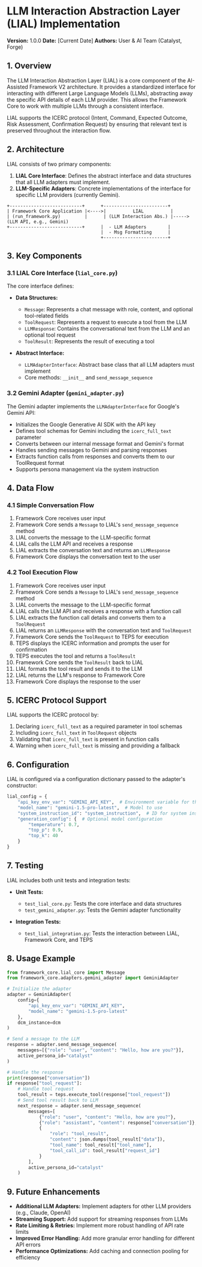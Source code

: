 # LLM Interaction Abstraction Layer (LIAL) Implementation

**Version:** 1.0.0
**Date:** [Current Date]
**Authors:** User & AI Team (Catalyst, Forge)

## 1. Overview

The LLM Interaction Abstraction Layer (LIAL) is a core component of the AI-Assisted Framework V2 architecture. It provides a standardized interface for interacting with different Large Language Models (LLMs), abstracting away the specific API details of each LLM provider. This allows the Framework Core to work with multiple LLMs through a consistent interface.

LIAL supports the ICERC protocol (Intent, Command, Expected Outcome, Risk Assessment, Confirmation Request) by ensuring that relevant text is preserved throughout the interaction flow.

## 2. Architecture

LIAL consists of two primary components:

1. **LIAL Core Interface**: Defines the abstract interface and data structures that all LLM adapters must implement.
2. **LLM-Specific Adapters**: Concrete implementations of the interface for specific LLM providers (currently Gemini).

```
+---------------------------+      +------------------------+
| Framework Core Application |<---->|          LIAL          |
| (run_framework.py)         |      | (LLM Interaction Abs.) |-----> (LLM API, e.g., Gemini)
+---------------------------+      |  - LLM Adapters        |
                                   |  - Msg Formatting      |
                                   +------------------------+
```

## 3. Key Components

### 3.1 LIAL Core Interface (`lial_core.py`)

The core interface defines:

- **Data Structures:**
  - `Message`: Represents a chat message with role, content, and optional tool-related fields
  - `ToolRequest`: Represents a request to execute a tool from the LLM
  - `LLMResponse`: Contains the conversational text from the LLM and an optional tool request
  - `ToolResult`: Represents the result of executing a tool

- **Abstract Interface:**
  - `LLMAdapterInterface`: Abstract base class that all LLM adapters must implement
  - Core methods: `__init__` and `send_message_sequence`

### 3.2 Gemini Adapter (`gemini_adapter.py`)

The Gemini adapter implements the `LLMAdapterInterface` for Google's Gemini API:

- Initializes the Google Generative AI SDK with the API key
- Defines tool schemas for Gemini including the `icerc_full_text` parameter
- Converts between our internal message format and Gemini's format
- Handles sending messages to Gemini and parsing responses
- Extracts function calls from responses and converts them to our ToolRequest format
- Supports persona management via the system instruction

## 4. Data Flow

### 4.1 Simple Conversation Flow

1. Framework Core receives user input
2. Framework Core sends a `Message` to LIAL's `send_message_sequence` method
3. LIAL converts the message to the LLM-specific format
4. LIAL calls the LLM API and receives a response
5. LIAL extracts the conversation text and returns an `LLMResponse`
6. Framework Core displays the conversation text to the user

### 4.2 Tool Execution Flow

1. Framework Core receives user input
2. Framework Core sends a `Message` to LIAL's `send_message_sequence` method
3. LIAL converts the message to the LLM-specific format
4. LIAL calls the LLM API and receives a response with a function call
5. LIAL extracts the function call details and converts them to a `ToolRequest`
6. LIAL returns an `LLMResponse` with the conversation text and `ToolRequest`
7. Framework Core sends the `ToolRequest` to TEPS for execution
8. TEPS displays the ICERC information and prompts the user for confirmation
9. TEPS executes the tool and returns a `ToolResult`
10. Framework Core sends the `ToolResult` back to LIAL
11. LIAL formats the tool result and sends it to the LLM
12. LIAL returns the LLM's response to Framework Core
13. Framework Core displays the response to the user

## 5. ICERC Protocol Support

LIAL supports the ICERC protocol by:

1. Declaring `icerc_full_text` as a required parameter in tool schemas
2. Including `icerc_full_text` in `ToolRequest` objects
3. Validating that `icerc_full_text` is present in function calls
4. Warning when `icerc_full_text` is missing and providing a fallback

## 6. Configuration

LIAL is configured via a configuration dictionary passed to the adapter's constructor:

```python
lial_config = {
    "api_key_env_var": "GEMINI_API_KEY",  # Environment variable for the API key
    "model_name": "gemini-1.5-pro-latest",  # Model to use
    "system_instruction_id": "system_instruction",  # ID for system instruction in DCM
    "generation_config": {  # Optional model configuration
        "temperature": 0.7,
        "top_p": 0.9,
        "top_k": 40
    }
}
```

## 7. Testing

LIAL includes both unit tests and integration tests:

- **Unit Tests:**
  - `test_lial_core.py`: Tests the core interface and data structures
  - `test_gemini_adapter.py`: Tests the Gemini adapter functionality
  
- **Integration Tests:**
  - `test_lial_integration.py`: Tests the interaction between LIAL, Framework Core, and TEPS

## 8. Usage Example

```python
from framework_core.lial_core import Message
from framework_core.adapters.gemini_adapter import GeminiAdapter

# Initialize the adapter
adapter = GeminiAdapter(
    config={
        "api_key_env_var": "GEMINI_API_KEY",
        "model_name": "gemini-1.5-pro-latest"
    },
    dcm_instance=dcm
)

# Send a message to the LLM
response = adapter.send_message_sequence(
    messages=[{"role": "user", "content": "Hello, how are you?"}],
    active_persona_id="catalyst"
)

# Handle the response
print(response["conversation"])
if response["tool_request"]:
    # Handle tool request
    tool_result = teps.execute_tool(response["tool_request"])
    # Send tool result back to LLM
    next_response = adapter.send_message_sequence(
        messages=[
            {"role": "user", "content": "Hello, how are you?"},
            {"role": "assistant", "content": response["conversation"]},
            {
                "role": "tool_result",
                "content": json.dumps(tool_result["data"]),
                "tool_name": tool_result["tool_name"],
                "tool_call_id": tool_result["request_id"]
            }
        ],
        active_persona_id="catalyst"
    )
```

## 9. Future Enhancements

- **Additional LLM Adapters:** Implement adapters for other LLM providers (e.g., Claude, OpenAI)
- **Streaming Support:** Add support for streaming responses from LLMs
- **Rate Limiting & Retries:** Implement more robust handling of API rate limits
- **Improved Error Handling:** Add more granular error handling for different API errors
- **Performance Optimizations:** Add caching and connection pooling for efficiency